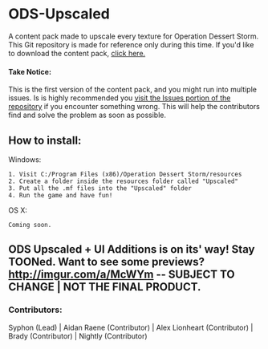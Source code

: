 # ODS-Upscaled
A content pack made to upscale every texture for Operation Dessert Storm.
This Git repository is made for reference only during this time. If you'd like to download the content pack, [click here.](https://goo.gl/wZKASt)


#### Take Notice:
This is the first version of the content pack, and you might run into multiple issues. Is is highly recommended you [visit the Issues portion of the repository](https://github.com/sypion/ODS-Upscaled/issues) if you encounter something wrong. This will help the contributors find and solve the problem as soon as possible.

## How to install:

Windows:

```
1. Visit C:/Program Files (x86)/Operation Dessert Storm/resources
2. Create a folder inside the resources folder called "Upscaled"
3. Put all the .mf files into the "Upscaled" folder
4. Run the game and have fun!
```

OS X:
```
Coming soon.
```

## ODS Upscaled + UI Additions is on its' way! Stay TOONed. Want to see some previews? http://imgur.com/a/McWYm -- SUBJECT TO CHANGE | NOT THE FINAL PRODUCT.

### Contributors:

Syphon (Lead) | Aidan Raene (Contributor) | Alex Lionheart (Contributor) | Brady (Contributor) | Nightly (Contributor)
